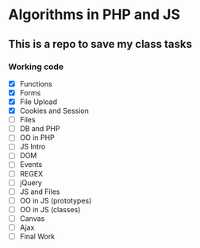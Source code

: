 # Algorithms in PHP and JS

## This is a repo to save my class tasks

### Working code

- [X] Functions
- [X] Forms
- [X] File Upload
- [X] Cookies and Session
- [ ] Files
- [ ] DB and PHP
- [ ] OO in PHP
- [ ] JS Intro
- [ ] DOM
- [ ] Events
- [ ] REGEX
- [ ] jQuery
- [ ] JS and Files
- [ ] OO in JS (prototypes)
- [ ] OO in JS (classes)
- [ ] Canvas
- [ ] Ajax
- [ ] Final Work